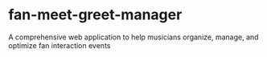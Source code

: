 # fan-meet-greet-manager
A comprehensive web application to help musicians organize, manage, and optimize fan interaction events
